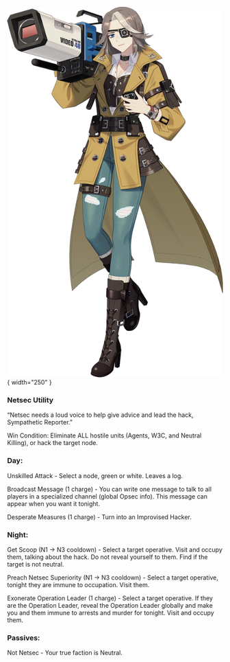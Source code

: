 ![sympatheticreporter.png](Images/sympatheticreporter.png){ width="250" }

### **Netsec Utility**

“Netsec needs a loud voice to help give advice and lead the hack, Sympathetic Reporter.”

Win Condition: Eliminate ALL hostile units (Agents, W3C, and Neutral Killing), or hack the target node.

### **Day:**

Unskilled Attack - Select a node, green or white. Leaves a log.

Broadcast Message (1 charge) - You can write one message to talk to all players in a specialized channel (global Opsec info). This message can appear when you want it tonight.

Desperate Measures (1 charge) - Turn into an Improvised Hacker.

### **Night:**

Get Scoop (N1 -> N3 cooldown) - Select a target operative. Visit and occupy them, talking about the hack. Do not reveal yourself to them. Find if the target is not neutral.

Preach Netsec Superiority (N1 -> N3 cooldown) - Select a target operative, tonight they are immune to occupation. Visit them.

Exonerate Operation Leader (1 charge) - Select a target operative. If they are the Operation Leader, reveal the Operation Leader globally and make you and them immune to arrests and murder for tonight. Visit and occupy them.

### **Passives:**

Not Netsec - Your true faction is Neutral.